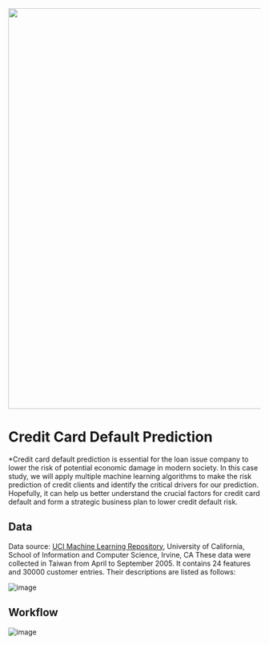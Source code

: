 <img src=https://miro.medium.com/max/6000/1*uZyt9Z189siaNsAlIDtjEg.jpeg width="800">

# Credit Card Default Prediction

*Credit card default prediction is essential for the loan issue company to lower the risk of potential economic damage in modern society. In this case study, we will apply multiple machine learning algorithms to make the risk prediction of credit clients and identify the critical drivers for our prediction. Hopefully, it can help us better understand the crucial factors for credit card default and form a strategic business plan to lower credit default risk.

## Data

Data source: [UCI Machine Learning Repository](https://archive.ics.uci.edu/ml/datasets/default+of+credit+card+clients), University of California, School of Information and Computer Science, Irvine, CA
These data were collected in Taiwan from April to September 2005. It contains 24 features and 30000 customer entries. Their descriptions are listed as follows:

![image](https://user-images.githubusercontent.com/54960730/117397171-86e8df00-aec9-11eb-9fd7-6b458671dbfb.png)

## Workflow

![image](https://user-images.githubusercontent.com/54960730/117397326-e1823b00-aec9-11eb-8c04-53ec78a8072a.png)


